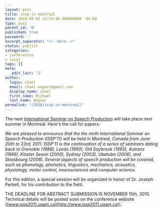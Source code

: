 ```yaml
---
layout: post
title: issp in montreal
date: 2010-09-05 12:53:40.000000000 -04:00
type: post
parent_id: '0'
published: true
password: ''
excerpt_separator: "<!--more-->"
status: publish
categories:
- conferences
- local
tags: []
meta:
  _edit_last: '2'
author:
  login: chael
  email: chael.wagner@gmail.com
  display_name: chael
  first_name: Michael
  last_name: Wagner
permalink: "/2010/issp-in-montreal/"
---
```

The next [International Seminar on Speech Production](http://www.issp2011.uqam.ca) will take place next summer in Montreal. Here's the call for papers:

_We are pleased to announce that the the ninth International Seminar on Speech Production (ISSP'11) will be held in Montreal, Canada from June 20th to 23rd, 2011. ISSP’11 is the continuation of a series of seminars dating back to Grenoble (1988), Leeds (1990), Old Saybrook (1993), Autrans (1996), Kloster Seeon (2000), Sydney (2003), Ubatuba (2006), and Strasbourg (2008). Several aspects of speech production will be covered, such as phonology, phonetics, linguistics, mechanics, acoustics, physiology, motor control, neurosciences and computer science._

For this edition, a special session will be organized in honor of Dr. Joseph Perkell, for his contribution to the field.

THE DEADLINE FOR ABSTRACT SUBMISSION IS NOVEMBER 15th, 2010. Technical details will be posted soon on the conference website ([www.issp2011.uqam.ca](http://www.issp2011.uqam.ca)).

